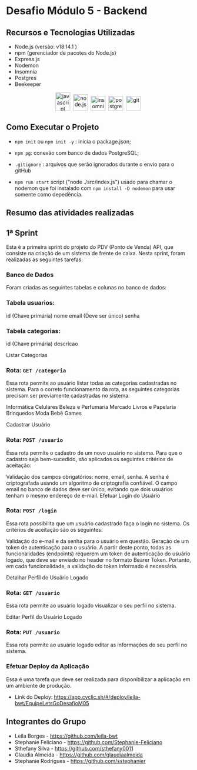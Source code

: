 # Desafio Módulo 5 - Backend

## Recursos e Tecnologias Utilizadas

- Node.js (versão: v18.14.1 )
- npm (gerenciador de pacotes do Node.js)
- Express.js
- Nodemon
- Insomnia
- Postgres
- Beekeeper



<div align="center">
     <img src="https://github.com/leila-bwt/desafio-backend-m02-b2bt05/assets/108028195/c8c29bd0-c843-4cb8-9b20-9d1d8ed220b4" alt="javascript" height="50" width="40"/>&nbsp;
  <img src="https://github.com/leila-bwt/desafio-backend-m02-b2bt05/assets/108028195/190429a3-c73f-4511-acd5-81c587a98842" alt="node.js" height="45" width="40"/>&nbsp;
  <img src="https://github.com/leila-bwt/desafio-backend-m02-b2bt05/assets/108028195/653d97ba-8b6a-4280-bf00-9d2b6a196374" alt="insomnia" height="40" width="40"/>&nbsp;
  <img src="https://github.com/leila-bwt/DesafioII_API_REST_Cubos_Academi/assets/108028195/224daf50-36f6-457b-8d71-f80b3c6d0b96" alt="postgres" height="40" width="40"/>&nbsp;
     <img src="https://github.com/leila-bwt/desafio-backend-m02-b2bt05/assets/108028195/defd1a31-c91f-4a01-927d-6a968ea4c5d0" alt="git" height="40" width="40"/>&nbsp;
</div>

## Como Executar o Projeto

- `npm init` ou `npm init -y` : inicia o package.json;
- `npm pg`: conexão com banco de dados PostgreSQL;
- `.gitignore` : arquivos que serão ignorados durante o envio para o gitHub

- `npm run start` script ("node ./src/index.js") usado para chamar o nodemon que foi instalado com `npm install -D nodemon` para usar somente como depedência.

## Resumo das atividades realizadas 

## 1ª Sprint

Esta é a primeira sprint do projeto do PDV (Ponto de Venda) API, que consiste na criação de um sistema de frente de caixa. Nesta sprint, foram realizadas as seguintes tarefas:

### Banco de Dados

Foram criadas as seguintes tabelas e colunas no banco de dados:

### Tabela usuarios:

id (Chave primária)
nome
email (Deve ser único)
senha

### Tabela categorias:

id (Chave primária)
descricao


Listar Categorias

###  Rota: `GET /categoria`

Essa rota permite ao usuário listar todas as categorias cadastradas no sistema. Para o correto funcionamento da rota, as seguintes categorias precisam ser previamente cadastradas no sistema:

Informática
Celulares
Beleza e Perfumaria
Mercado
Livros e Papelaria
Brinquedos
Moda
Bebê
Games


Cadastrar Usuário

### Rota: `POST /usuario`

Essa rota permite o cadastro de um novo usuário no sistema. Para que o cadastro seja bem-sucedido, são aplicados os seguintes critérios de aceitação:

Validação dos campos obrigatórios: nome, email, senha.
A senha é criptografada usando um algoritmo de criptografia confiável.
O campo email no banco de dados deve ser único, evitando que dois usuários tenham o mesmo endereço de e-mail.
Efetuar Login do Usuário



### Rota: `POST /login`

Essa rota possibilita que um usuário cadastrado faça o login no sistema. Os critérios de aceitação são os seguintes:

Validação do e-mail e da senha para o usuário em questão.
Geração de um token de autenticação para o usuário.
A partir deste ponto, todas as funcionalidades (endpoints) requerem um token de autenticação do usuário logado, que deve ser enviado no header no formato Bearer Token. Portanto, em cada funcionalidade, a validação do token informado é necessária.



Detalhar Perfil do Usuário Logado
###  Rota: `GET /usuario`

Essa rota permite ao usuário logado visualizar o seu perfil no sistema.


Editar Perfil do Usuário Logado
### Rota: `PUT /usuario`

Essa rota permite ao usuário logado editar as informações do seu perfil no sistema.


### Efetuar Deploy da Aplicação

Essa é uma tarefa que deve ser realizada para disponibilizar a aplicação em um ambiente de produção.
- Link do Deploy: https://app.cyclic.sh/#/deploy/leila-bwt/EquipeLetsGoDesafioM05

## Integrantes do Grupo

- Leila Borges - https://github.com/leila-bwt
- Stephanie Feliciano - https://github.com/Stephanie-Feliciano
- Sthefany Silva - https://github.com/sthefany0011
- Glaudia Almeida - https://github.com/glaudiaalmeida
- Stephanie Rodrigues  - https://github.com/sstephanier
